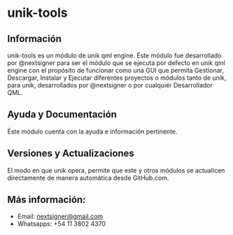 # unik-tools

## Información

unik-tools es un módulo de unik qml engine. Éste módulo fue desarrollado por @nextsigner para ser el módulo que se ejecuta por defecto en unik qml engine con el propósito de funcionar como una GUI que permita Gestionar, Descargar, Instalar y Ejecutar diferentes proyectos o módulos tanto de unik, para unik, desarrollados por @nextsigner o por cualquiér Desarrollador QML.

## Ayuda y Documentación

Éste módulo cuenta con la ayuda e información pertinente.

## Versiones y Actualizaciones

El modo en que unik opera, permite que este y otros módulos se actualicen directamente de manera automática desde GitHub.com.


## Más información:
* Email: nextsigner@gmail.com
* Whatsapps: +54 11 3802 4370


